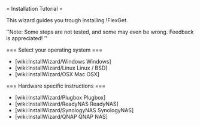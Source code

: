 = Installation Tutorial =

This wizard guides you trough installing !FlexGet.

''Note: Some steps are not tested, and some may even be wrong. Feedback is appreciated! ''

=== Select your operating system ===

 * [wiki:InstallWizard/Windows Windows]
 * [wiki:InstallWizard/Linux Linux / BSD]
 * [wiki:InstallWizard/OSX Mac OSX]

=== Hardware specific instructions ===

 * [wiki:InstallWizard/Plugbox Plugbox]
 * [wiki:InstallWizard/ReadyNAS ReadyNAS]
 * [wiki:InstallWizard/SynologyNAS SynologyNAS]
 * [wiki:InstallWizard/QNAP QNAP NAS]